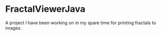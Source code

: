 FractalViewerJava
=================

A project I have been working on in my spare time for printing fractals to images.
